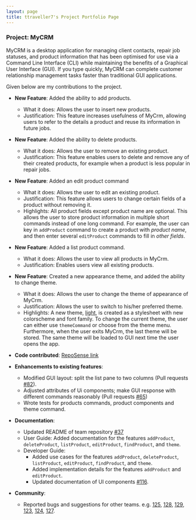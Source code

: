 ```yaml
---
layout: page
title: ttraveller7's Project Portfolio Page
---
```


### Project: MyCRM

MyCRM is a desktop application for managing client contacts, repair job statuses, and product information that has been optimised for use via a Command Line Interface (CLI) while maintaining the benefits of a Graphical User Interface (GUI). If you type quickly, MyCRM can complete customer relationship management tasks faster than traditional GUI applications.

Given below are my contributions to the project.

* **New Feature**: Added the ability to add products.
    * What it does: Allows the user to insert new products.
    * Justification: This feature increases usefulness of MyCrm, allowing users to refer to the details a product and 
      reuse its information in future jobs.


* **New Feature**: Added the ability to delete products.
    * What it does: Allows the user to remove an existing product.
    * Justification: This feature enables users to delete and remove any of their created products, for example when
      a product is less popular in repair jobs.


* **New Feature**: Added an edit product command
    * What it does: Allows the user to edit an existing product.
    * Justification: This feature allows users to change certain fields of a product without removing it.
    * Highlights: All product fields except product name are optional. This allows the user to store product information 
      in multiple short commands instead of one long command. For example, the user can key in `addProduct` command to 
      create a product with *product name*, and then enter several `editProduct` commands to fill in *other fields*.


* **New Feature**: Added a list product command.
    * What it does: Allows the user to view all products in MyCrm.
    * Justification: Enables users view all existing products.


* **New Feature**: Created a new appearance theme, and added the ability to change theme.
    * What it does: Allows the user to change the theme of appearance of MyCrm.
    * Justification: Allows the user to switch to his/her preferred theme.
    * Highlights: A new theme, [light](https://github.com/AY2122S1-CS2103-T14-3/tp/blob/master/src/main/resources/view/LightTheme.css), 
      is created as a stylesheet with new colorscheme and font family. To change the current
      theme, the user can either use `themeCommand` or choose from the theme menu. Furthermore, when the user exits 
      MyCrm, the last theme will be stored. The same theme will be loaded to GUI next time the user opens the app.
    

* **Code contributed**: [RepoSense link](https://nus-cs2103-ay2122s1.github.io/tp-dashboard/?search=&sort=groupTitle&sortWithin=title&timeframe=commit&mergegroup=&groupSelect=groupByRepos&breakdown=true&checkedFileTypes=docs~functional-code~test-code~other&since=2021-09-17&tabOpen=true&tabAuthor=TTraveller7&tabRepo=AY2122S1-CS2103-T14-3%2Ftp%5Bmaster%5D&authorshipIsMergeGroup=false&authorshipFileTypes=docs~functional-code~test-code~other&authorshipIsBinaryFileTypeChecked=false&tabType=authorship)


* **Enhancements to existing features**:
    * Modified GUI layout: split the list pane to two columns (Pull requests
      [#82](https://github.com/AY2122S1-CS2103-T14-3/tp/pull/82)).
    * Adjusted attributes of Ui components; make GUI response with different commands reasonably (Pull requests 
      [#65](https://github.com/AY2122S1-CS2103-T14-3/tp/pull/65))
    * Wrote tests for products commands, product components and theme command.


* **Documentation**:
    * Updated README of team repository [#37](https://github.com/AY2122S1-CS2103-T14-3/tp/pull/37) 
    * User Guide: Added documentation for the features `addProduct`, `deleteProduct`, `listProduct`, `editProduct`,
          `findProduct`, and `theme`.
    * Developer Guide:
        * Added use cases for the features `addProduct`, `deleteProduct`, `listProduct`, `editProduct`,
          `findProduct`, and `theme`.
        * Added implementation details for the features `addProduct` and `editProduct`.
        * Updated documentation of UI components [#116](https://github.com/AY2122S1-CS2103-T14-3/tp/pull/116).


* **Community**:
    * Reported bugs and suggestions for other teams. e.g.
      [125](https://github.com/AY2122S1-CS2103T-T17-4/tp/issues/125), [128](https://github.com/AY2122S1-CS2103T-T17-4/tp/issues/128),
      [129](https://github.com/AY2122S1-CS2103T-T17-4/tp/issues/129), [123](https://github.com/AY2122S1-CS2103T-T17-4/tp/issues/123),
      [124](https://github.com/AY2122S1-CS2103T-T17-4/tp/issues/124), [127](https://github.com/AY2122S1-CS2103T-T17-4/tp/issues/127).
